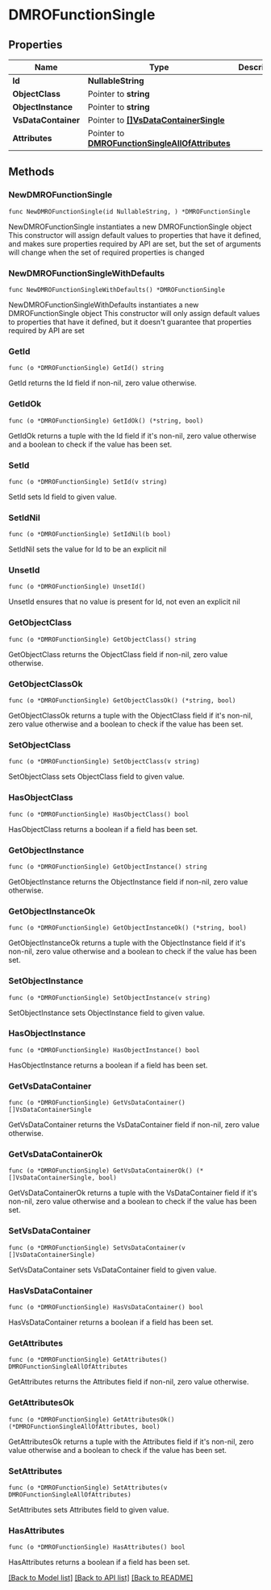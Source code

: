 # DMROFunctionSingle

## Properties

Name | Type | Description | Notes
------------ | ------------- | ------------- | -------------
**Id** | **NullableString** |  | 
**ObjectClass** | Pointer to **string** |  | [optional] 
**ObjectInstance** | Pointer to **string** |  | [optional] 
**VsDataContainer** | Pointer to [**[]VsDataContainerSingle**](VsDataContainerSingle.md) |  | [optional] 
**Attributes** | Pointer to [**DMROFunctionSingleAllOfAttributes**](DMROFunctionSingleAllOfAttributes.md) |  | [optional] 

## Methods

### NewDMROFunctionSingle

`func NewDMROFunctionSingle(id NullableString, ) *DMROFunctionSingle`

NewDMROFunctionSingle instantiates a new DMROFunctionSingle object
This constructor will assign default values to properties that have it defined,
and makes sure properties required by API are set, but the set of arguments
will change when the set of required properties is changed

### NewDMROFunctionSingleWithDefaults

`func NewDMROFunctionSingleWithDefaults() *DMROFunctionSingle`

NewDMROFunctionSingleWithDefaults instantiates a new DMROFunctionSingle object
This constructor will only assign default values to properties that have it defined,
but it doesn't guarantee that properties required by API are set

### GetId

`func (o *DMROFunctionSingle) GetId() string`

GetId returns the Id field if non-nil, zero value otherwise.

### GetIdOk

`func (o *DMROFunctionSingle) GetIdOk() (*string, bool)`

GetIdOk returns a tuple with the Id field if it's non-nil, zero value otherwise
and a boolean to check if the value has been set.

### SetId

`func (o *DMROFunctionSingle) SetId(v string)`

SetId sets Id field to given value.


### SetIdNil

`func (o *DMROFunctionSingle) SetIdNil(b bool)`

 SetIdNil sets the value for Id to be an explicit nil

### UnsetId
`func (o *DMROFunctionSingle) UnsetId()`

UnsetId ensures that no value is present for Id, not even an explicit nil
### GetObjectClass

`func (o *DMROFunctionSingle) GetObjectClass() string`

GetObjectClass returns the ObjectClass field if non-nil, zero value otherwise.

### GetObjectClassOk

`func (o *DMROFunctionSingle) GetObjectClassOk() (*string, bool)`

GetObjectClassOk returns a tuple with the ObjectClass field if it's non-nil, zero value otherwise
and a boolean to check if the value has been set.

### SetObjectClass

`func (o *DMROFunctionSingle) SetObjectClass(v string)`

SetObjectClass sets ObjectClass field to given value.

### HasObjectClass

`func (o *DMROFunctionSingle) HasObjectClass() bool`

HasObjectClass returns a boolean if a field has been set.

### GetObjectInstance

`func (o *DMROFunctionSingle) GetObjectInstance() string`

GetObjectInstance returns the ObjectInstance field if non-nil, zero value otherwise.

### GetObjectInstanceOk

`func (o *DMROFunctionSingle) GetObjectInstanceOk() (*string, bool)`

GetObjectInstanceOk returns a tuple with the ObjectInstance field if it's non-nil, zero value otherwise
and a boolean to check if the value has been set.

### SetObjectInstance

`func (o *DMROFunctionSingle) SetObjectInstance(v string)`

SetObjectInstance sets ObjectInstance field to given value.

### HasObjectInstance

`func (o *DMROFunctionSingle) HasObjectInstance() bool`

HasObjectInstance returns a boolean if a field has been set.

### GetVsDataContainer

`func (o *DMROFunctionSingle) GetVsDataContainer() []VsDataContainerSingle`

GetVsDataContainer returns the VsDataContainer field if non-nil, zero value otherwise.

### GetVsDataContainerOk

`func (o *DMROFunctionSingle) GetVsDataContainerOk() (*[]VsDataContainerSingle, bool)`

GetVsDataContainerOk returns a tuple with the VsDataContainer field if it's non-nil, zero value otherwise
and a boolean to check if the value has been set.

### SetVsDataContainer

`func (o *DMROFunctionSingle) SetVsDataContainer(v []VsDataContainerSingle)`

SetVsDataContainer sets VsDataContainer field to given value.

### HasVsDataContainer

`func (o *DMROFunctionSingle) HasVsDataContainer() bool`

HasVsDataContainer returns a boolean if a field has been set.

### GetAttributes

`func (o *DMROFunctionSingle) GetAttributes() DMROFunctionSingleAllOfAttributes`

GetAttributes returns the Attributes field if non-nil, zero value otherwise.

### GetAttributesOk

`func (o *DMROFunctionSingle) GetAttributesOk() (*DMROFunctionSingleAllOfAttributes, bool)`

GetAttributesOk returns a tuple with the Attributes field if it's non-nil, zero value otherwise
and a boolean to check if the value has been set.

### SetAttributes

`func (o *DMROFunctionSingle) SetAttributes(v DMROFunctionSingleAllOfAttributes)`

SetAttributes sets Attributes field to given value.

### HasAttributes

`func (o *DMROFunctionSingle) HasAttributes() bool`

HasAttributes returns a boolean if a field has been set.


[[Back to Model list]](../README.md#documentation-for-models) [[Back to API list]](../README.md#documentation-for-api-endpoints) [[Back to README]](../README.md)


